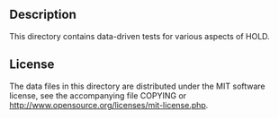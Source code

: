 Description
------------

This directory contains data-driven tests for various aspects of HOLD.

License
--------

The data files in this directory are distributed under the MIT software
license, see the accompanying file COPYING or
http://www.opensource.org/licenses/mit-license.php.

